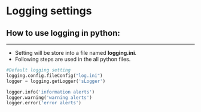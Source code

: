 # Logging settings

## How to use logging in python:
---
* Setting will be store into a file named **logging.ini**.
* Following steps are used in the all python files.
```python
#Default logging setting
logging.config.fileConfig("log.ini")
logger = logging.getLogger('sLogger')

logger.info('information alerts')
logger.warning('warning alerts')
logger.error('error alerts')

```

